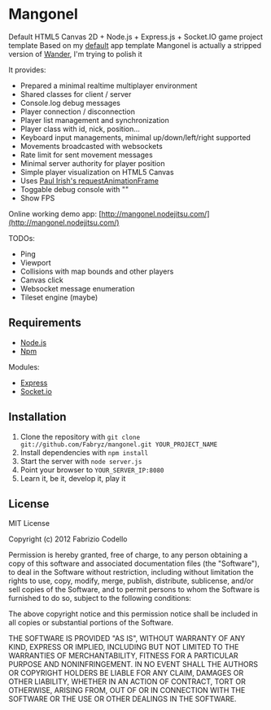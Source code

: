 Mangonel
======

Default HTML5 Canvas 2D + Node.js + Express.js + Socket.IO game project template
Based on my [default](https://github.com/Fabryz/default) app template
Mangonel is actually a stripped version of [Wander](https://github.com/Fabryz/wander), I'm trying to polish it

It provides:

* Prepared a minimal realtime multiplayer environment
* Shared classes for client / server
* Console.log debug messages
* Player connection / disconnection
* Player list management and synchronization
* Player class with id, nick, position...
* Keyboard input managements, minimal up/down/left/right supported
* Movements broadcasted with websockets
* Rate limit for sent movement messages
* Minimal server authority for player position
* Simple player visualization on HTML5 Canvas
* Uses [Paul Irish's requestAnimationFrame](http://paulirish.com/2011/requestanimationframe-for-smart-animating/)
* Toggable debug console with "\"
* Show FPS

Online working demo app: [http://mangonel.nodejitsu.com/](http://mangonel.nodejitsu.com/)

TODOs:

* Ping
* Viewport
* Collisions with map bounds and other players
* Canvas click
* Websocket message enumeration
* Tileset engine (maybe)

Requirements
------------

* [Node.js](http://nodejs.org/)
* [Npm](http://npmjs.org/)

Modules:

* [Express](http://expressjs.com/)
* [Socket.io](http://socket.io/)

Installation
----------

1. Clone the repository with ``git clone git://github.com/Fabryz/mangonel.git YOUR_PROJECT_NAME``
2. Install dependencies with ``npm install``
3. Start the server with ``node server.js``
4. Point your browser to ``YOUR_SERVER_IP:8080``
5. Learn it, be it, develop it, play it

License
-------

MIT License

Copyright (c) 2012 Fabrizio Codello

Permission is hereby granted, free of charge, to any person obtaining
a copy of this software and associated documentation files (the
"Software"), to deal in the Software without restriction, including
without limitation the rights to use, copy, modify, merge, publish,
distribute, sublicense, and/or sell copies of the Software, and to
permit persons to whom the Software is furnished to do so, subject to
the following conditions:

The above copyright notice and this permission notice shall be
included in all copies or substantial portions of the Software.

THE SOFTWARE IS PROVIDED "AS IS", WITHOUT WARRANTY OF ANY KIND,
EXPRESS OR IMPLIED, INCLUDING BUT NOT LIMITED TO THE WARRANTIES OF
MERCHANTABILITY, FITNESS FOR A PARTICULAR PURPOSE AND
NONINFRINGEMENT. IN NO EVENT SHALL THE AUTHORS OR COPYRIGHT HOLDERS BE
LIABLE FOR ANY CLAIM, DAMAGES OR OTHER LIABILITY, WHETHER IN AN ACTION
OF CONTRACT, TORT OR OTHERWISE, ARISING FROM, OUT OF OR IN CONNECTION
WITH THE SOFTWARE OR THE USE OR OTHER DEALINGS IN THE SOFTWARE.